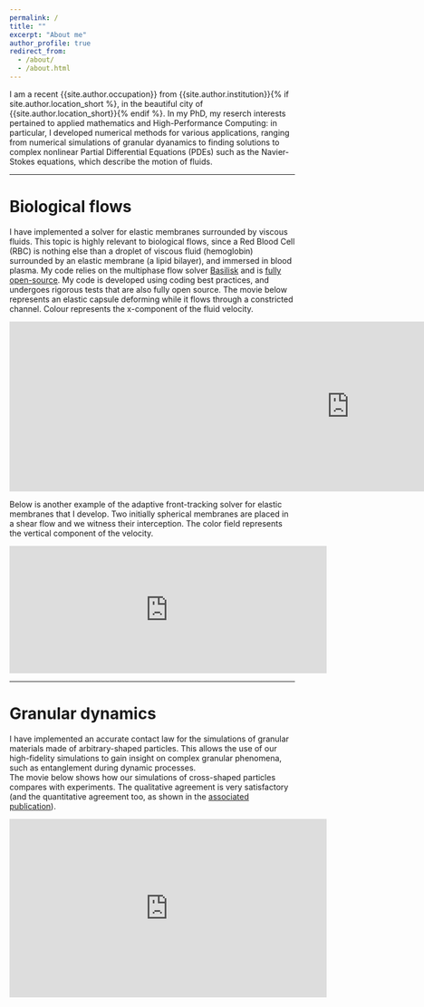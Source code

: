 ```yaml
---
permalink: /
title: ""
excerpt: "About me"
author_profile: true
redirect_from:
  - /about/
  - /about.html
---
```


I am a recent {{site.author.occupation}} from {{site.author.institution}}{% if site.author.location_short %}, in the beautiful city of {{site.author.location_short}}{% endif %}. In my PhD, my reserch interests pertained to applied mathematics and High-Performance Computing: in particular, I developed numerical methods for various applications, ranging from numerical simulations of granular dyanamics to finding solutions to complex nonlinear Partial Differential Equations (PDEs) such as the Navier-Stokes equations, which describe the motion of fluids.

---

Biological flows
=====
I have implemented a solver for elastic membranes surrounded by viscous fluids. This topic is highly relevant to biological flows, since a Red Blood Cell (RBC) is nothing else than a droplet of viscous fluid (hemoglobin) surrounded by an elastic membrane (a lipid bilayer), and immersed in blood plasma. My code relies on the multiphase flow solver [Basilisk](http://www.basilisk.fr) and is [fully open-source](http://basilisk.fr/sandbox/huet/README). My code is developed using coding best practices, and undergoes rigorous tests that are also fully open source.
The movie below represents an elastic capsule deforming while it flows through a constricted channel. Colour represents the x-component of the fluid velocity.
<p align="center">
<iframe width="1200" height="300" src="https://www.youtube-nocookie.com/embed/PH_RgW8Y39Y" title="YouTube video player" frameborder="0" allow="accelerometer; autoplay; clipboard-write; encrypted-media; gyroscope; picture-in-picture" allowfullscreen></iframe>
</p>

Below is another example of the adaptive front-tracking solver for elastic membranes that I develop. Two initially spherical membranes are placed in a shear flow and we witness their interception. The color field represents the vertical component of the velocity.
<iframe width="560" height="225" src="https://www.youtube.com/embed/TiHKCAAelV4" title="YouTube video player" frameborder="0" allow="accelerometer; autoplay; clipboard-write; encrypted-media; gyroscope; picture-in-picture" allowfullscreen></iframe>

---

Granular dynamics
======
I have implemented an accurate contact law for the simulations of granular materials made of arbitrary-shaped particles. This allows the use of our high-fidelity simulations to gain insight on complex granular phenomena, such as entanglement during dynamic processes.  
The movie below shows how our simulations of cross-shaped particles compares with experiments. The qualitative agreement is very satisfactory (and the quantitative agreement too, as shown in the [associated publication](/publications/2021-10-08-granular-avalanches-of-entangled-rigit-particles.pdf)).
<iframe width="560" height="315" src="https://www.youtube.com/embed/yzlzn_XrkJA?autoplay=1&loop=1&controls=0" title="YouTube video player" frameborder="0" allow="accelerometer; clipboard-write; encrypted-media; gyroscope; picture-in-picture" allowfullscreen></iframe>  
